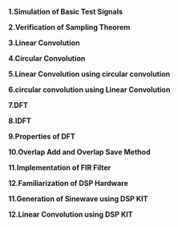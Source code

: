 **1.Simulation of Basic Test Signals**                                                                                                                              
   		
**2.Verification of Sampling Theorem**                                                                                                                             
   		
**3.Linear Convolution**		                                                                                                                             
   		
**4.Circular Convolution**                                                                                                                             
   				
**5.Linear Convolution using circular convolution**

**6.circular convolution using Linear Convolution**

**7.DFT**

**8.IDFT**
   		
**9.Properties of DFT**	                                                                                                                             
   		
**10.Overlap Add and Overlap Save Method**		                                                                                                                      
                                                                                                                                                                                                                                                                                                                        
**11.Implementation of FIR Filter**	                                                                                                                             
   			
**12.Familiarization of DSP Hardware**

**11.Generation of Sinewave using DSP KIT**

**12.Linear Convolution using DSP KIT**
